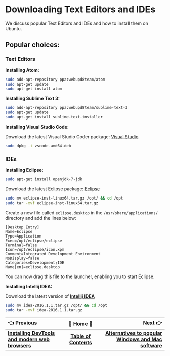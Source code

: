 # Downloading Text Editors and IDEs

We discuss popular Text Editors and IDEs and how to install them on Ubuntu.

## Popular choices:

### Text Editors

**Installing Atom:**

```bash
sudo add-apt-repository ppa:webupd8team/atom
sudo apt-get update
sudo apt-get install atom
```

**Installing Sublime Text 3:**

```bash
sudo add-apt-repository ppa:webupd8team/sublime-text-3
sudo apt-get update
sudo apt-get install sublime-text-installer
```

**Installing Visual Studio Code:**

Download the latest Visual Studio Coder package: [Visual Studio](https://code.visualstudio.com/Docs/?dv=linux64_deb)

```bash
sudo dpkg -i vscode-amd64.deb
```

### IDEs

**Installing Eclipse:**

```bash
sudo apt-get install openjdk-7-jdk
```

Download the latest Eclipse package: [Eclipse](http://www.eclipse.org/downloads/?osType=linux)

```bash
sudo mv eclipse-inst-linux64.tar.gz /opt/ && cd /opt
sudo tar -xvf eclipse-inst-linux64.tar.gz
```

Create a new file called `eclipse.desktop` in the `/usr/share/applications/` directory and add the lines below:

```
[Desktop Entry]
Name=Eclipse 
Type=Application
Exec=/opt/eclipse/eclipse
Terminal=false
Icon=/opt/eclipse/icon.xpm
Comment=Integrated Development Environment
NoDisplay=false
Categories=Development;IDE
Name[en]=eclipse.desktop
```

You can now drag this file to the launcher, enabling you to start Eclipse.

**Installing Intellij IDEA:**

Download the latest version of [**Intellij IDEA**](https://www.jetbrains.com/idea/download)

```bash
sudo mv idea-2016.1.1.tar.gz /opt/ && cd /opt
sudo tar -xvf idea-2016.1.1.tar.gz
```

:point_left: Previous | :book: Home :book: |  Next :point_right:
:---|:---:|---:
 [**Installing DevTools and modern web browsers**](Ubuntu-Installing-DevTools) | [**Table of Contents**](Setting-Up-Ubuntu-For-Programming) | [**Alternatives to popular Windows and Mac software**](Ubuntu-Software-Alternatives)
